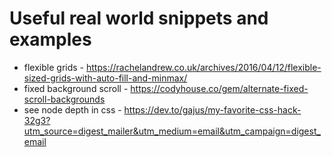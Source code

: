 # Useful real world snippets and examples

* flexible grids - https://rachelandrew.co.uk/archives/2016/04/12/flexible-sized-grids-with-auto-fill-and-minmax/
* fixed background scroll - https://codyhouse.co/gem/alternate-fixed-scroll-backgrounds
* see node depth in css - https://dev.to/gajus/my-favorite-css-hack-32g3?utm_source=digest_mailer&utm_medium=email&utm_campaign=digest_email
